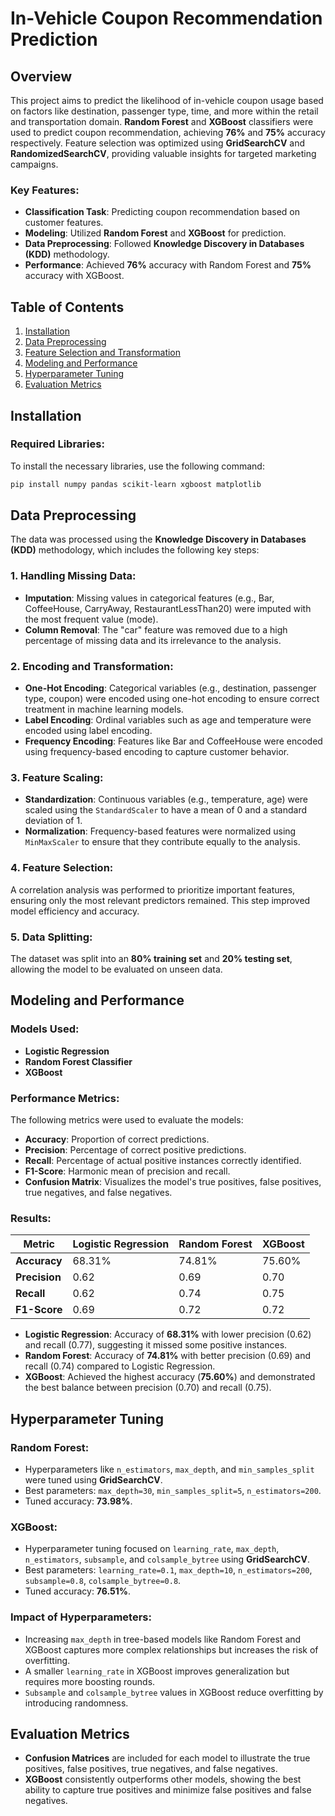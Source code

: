# In-Vehicle Coupon Recommendation Prediction

## Overview

This project aims to predict the likelihood of in-vehicle coupon usage based on factors like destination, passenger type, time, and more within the retail and transportation domain. **Random Forest** and **XGBoost** classifiers were used to predict coupon recommendation, achieving **76%** and **75%** accuracy respectively. Feature selection was optimized using **GridSearchCV** and **RandomizedSearchCV**, providing valuable insights for targeted marketing campaigns.

### Key Features:
- **Classification Task**: Predicting coupon recommendation based on customer features.
- **Modeling**: Utilized **Random Forest** and **XGBoost** for prediction.
- **Data Preprocessing**: Followed **Knowledge Discovery in Databases (KDD)** methodology.
- **Performance**: Achieved **76%** accuracy with Random Forest and **75%** accuracy with XGBoost.

## Table of Contents
1. [Installation](#installation)
2. [Data Preprocessing](#data-preprocessing)
3. [Feature Selection and Transformation](#feature-selection-and-transformation)
4. [Modeling and Performance](#modeling-and-performance)
5. [Hyperparameter Tuning](#hyperparameter-tuning)
6. [Evaluation Metrics](#evaluation-metrics)

## Installation

### Required Libraries:
To install the necessary libraries, use the following command:

```bash
pip install numpy pandas scikit-learn xgboost matplotlib
```

## Data Preprocessing

The data was processed using the **Knowledge Discovery in Databases (KDD)** methodology, which includes the following key steps:

### 1. Handling Missing Data:
- **Imputation**: Missing values in categorical features (e.g., Bar, CoffeeHouse, CarryAway, RestaurantLessThan20) were imputed with the most frequent value (mode).
- **Column Removal**: The "car" feature was removed due to a high percentage of missing data and its irrelevance to the analysis.

### 2. Encoding and Transformation:
- **One-Hot Encoding**: Categorical variables (e.g., destination, passenger type, coupon) were encoded using one-hot encoding to ensure correct treatment in machine learning models.
- **Label Encoding**: Ordinal variables such as age and temperature were encoded using label encoding.
- **Frequency Encoding**: Features like Bar and CoffeeHouse were encoded using frequency-based encoding to capture customer behavior.

### 3. Feature Scaling:
- **Standardization**: Continuous variables (e.g., temperature, age) were scaled using the `StandardScaler` to have a mean of 0 and a standard deviation of 1.
- **Normalization**: Frequency-based features were normalized using `MinMaxScaler` to ensure that they contribute equally to the analysis.

### 4. Feature Selection:
A correlation analysis was performed to prioritize important features, ensuring only the most relevant predictors remained. This step improved model efficiency and accuracy.

### 5. Data Splitting:
The dataset was split into an **80% training set** and **20% testing set**, allowing the model to be evaluated on unseen data.

## Modeling and Performance

### Models Used:
- **Logistic Regression**
- **Random Forest Classifier**
- **XGBoost**

### Performance Metrics:
The following metrics were used to evaluate the models:
- **Accuracy**: Proportion of correct predictions.
- **Precision**: Percentage of correct positive predictions.
- **Recall**: Percentage of actual positive instances correctly identified.
- **F1-Score**: Harmonic mean of precision and recall.
- **Confusion Matrix**: Visualizes the model's true positives, false positives, true negatives, and false negatives.

### Results:

| Metric                | Logistic Regression | Random Forest | XGBoost |
|-----------------------|---------------------|---------------|---------|
| **Accuracy**          | 68.31%              | 74.81%        | 75.60%  |
| **Precision**         | 0.62                | 0.69          | 0.70    |
| **Recall**            | 0.62                | 0.74          | 0.75    |
| **F1-Score**          | 0.69                | 0.72          | 0.72    |

- **Logistic Regression**: Accuracy of **68.31%** with lower precision (0.62) and recall (0.77), suggesting it missed some positive instances.
- **Random Forest**: Accuracy of **74.81%** with better precision (0.69) and recall (0.74) compared to Logistic Regression.
- **XGBoost**: Achieved the highest accuracy (**75.60%**) and demonstrated the best balance between precision (0.70) and recall (0.75).

## Hyperparameter Tuning

### Random Forest:
- Hyperparameters like `n_estimators`, `max_depth`, and `min_samples_split` were tuned using **GridSearchCV**.
- Best parameters: `max_depth=30`, `min_samples_split=5`, `n_estimators=200`.
- Tuned accuracy: **73.98%**.

### XGBoost:
- Hyperparameter tuning focused on `learning_rate`, `max_depth`, `n_estimators`, `subsample`, and `colsample_bytree` using **GridSearchCV**.
- Best parameters: `learning_rate=0.1`, `max_depth=10`, `n_estimators=200`, `subsample=0.8`, `colsample_bytree=0.8`.
- Tuned accuracy: **76.51%**.

### Impact of Hyperparameters:
- Increasing `max_depth` in tree-based models like Random Forest and XGBoost captures more complex relationships but increases the risk of overfitting.
- A smaller `learning_rate` in XGBoost improves generalization but requires more boosting rounds.
- `Subsample` and `colsample_bytree` values in XGBoost reduce overfitting by introducing randomness.

## Evaluation Metrics

- **Confusion Matrices** are included for each model to illustrate the true positives, false positives, true negatives, and false negatives.
- **XGBoost** consistently outperforms other models, showing the best ability to capture true positives and minimize false positives and false negatives.
